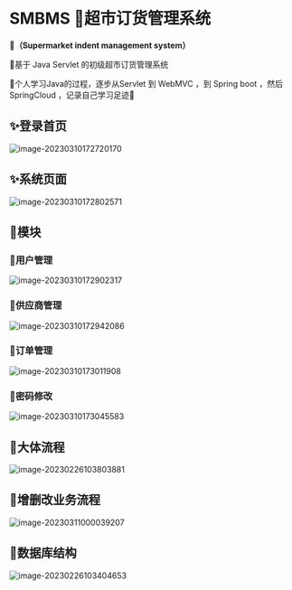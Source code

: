 # SMBMS  🏬超市订货管理系统

**👻（Supermarket  indent management system）**

🐇基于 Java Servlet 的初级超市订货管理系统   

🐾个人学习Java的过程，逐步从Servlet 到 WebMVC ，到 Spring boot  ，然后SpringCloud ，记录自己学习足迹👣



## ✨登录首页

![image-20230310172720170](https://s2.loli.net/2023/03/10/PDnQucZt5liY1sB.png)



## ✨系统页面

![image-20230310172802571](https://s2.loli.net/2023/03/10/O5RM9tLDnxpaN7o.png)



## 🎈模块

### 🍓用户管理

![image-20230310172902317](https://s2.loli.net/2023/03/10/y9CDANw6EKi8vbL.png)



### 🍎供应商管理

![image-20230310172942086](https://s2.loli.net/2023/03/10/MhCzZy6pSjqVa79.png)





### 🍌订单管理

![image-20230310173011908](https://s2.loli.net/2023/03/10/cQa2CEPFw67vNif.png)



### 🍐密码修改

![image-20230310173045583](https://s2.loli.net/2023/03/10/tgLizoey1p8Ehsv.png)

## 🛵大体流程

![image-20230226103803881](https://s2.loli.net/2023/03/10/gc6eXGICx5jOEWn.png)



## 🚀增删改业务流程

![image-20230311000039207](https://s2.loli.net/2023/03/11/umA7jDMGJ18evbU.png)

## 🚗数据库结构

![image-20230226103404653](https://s2.loli.net/2023/03/10/lNnTCG3vJA17EWm.png)
